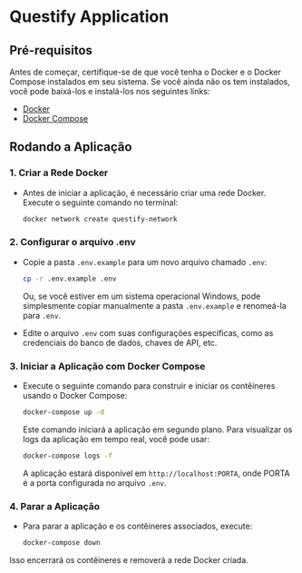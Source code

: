 # Questify Application

## Pré-requisitos

Antes de começar, certifique-se de que você tenha o Docker e o Docker Compose instalados em seu sistema. Se você ainda não os tem instalados, você pode baixá-los e instalá-los nos seguintes links:

- [Docker](https://www.docker.com/get-started)
- [Docker Compose](https://docs.docker.com/compose/install/)

## Rodando a Aplicação

### 1. Criar a Rede Docker

   - Antes de iniciar a aplicação, é necessário criar uma rede Docker. Execute o seguinte comando no terminal:

     ```bash
     docker network create questify-network
     ```

### 2. Configurar o arquivo .env

   - Copie a pasta `.env.example` para um novo arquivo chamado `.env`:

     ```bash
     cp -r .env.example .env
     ```

     Ou, se você estiver em um sistema operacional Windows, pode simplesmente copiar manualmente a pasta `.env.example` e renomeá-la para `.env`.
   
   - Edite o arquivo `.env` com suas configurações específicas, como as credenciais do banco de dados, chaves de API, etc.

### 3. Iniciar a Aplicação com Docker Compose

   - Execute o seguinte comando para construir e iniciar os contêineres usando o Docker Compose:

     ```bash
     docker-compose up -d
     ```

     Este comando iniciará a aplicação em segundo plano. Para visualizar os logs da aplicação em tempo real, você pode usar:

     ```bash
     docker-compose logs -f
     ```

     A aplicação estará disponível em `http://localhost:PORTA`, onde PORTA é a porta configurada no arquivo `.env`.

### 4. Parar a Aplicação

   - Para parar a aplicação e os contêineres associados, execute:

     ```bash
     docker-compose down
     ```

Isso encerrará os contêineres e removerá a rede Docker criada.
